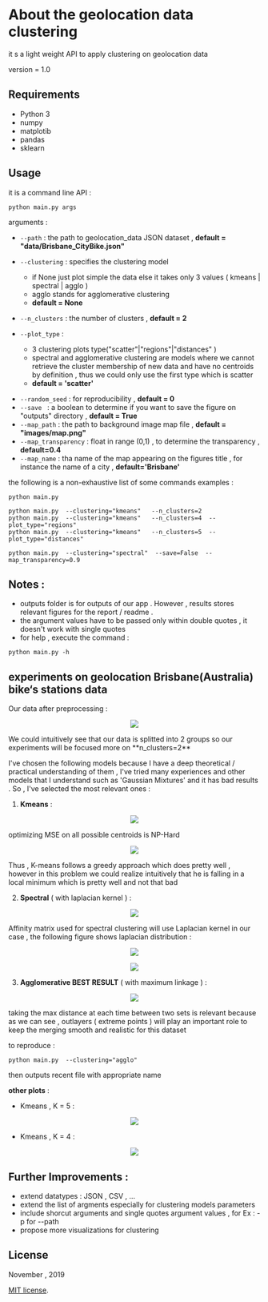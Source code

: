 # About the geolocation data clustering
it s a light weight API to apply clustering on geolocation data   

version = 1.0 


## Requirements
- Python 3
- numpy 
- matplotib 
- pandas
- sklearn



## Usage 
it is a command line API :

```
python main.py args 
```

arguments : 
* ```--path``` : the path to geolocation_data JSON dataset  , **default = "data/Brisbane_CityBike.json"**
* ```--clustering``` :  specifies the clustering model 
  * if None just plot simple the data else it takes only 3 values ( kmeans | spectral | agglo )
  * agglo stands for agglomerative clustering
  * **default = None**
                        
* ```--n_clusters``` : the number of clusters , **default = 2**
* ```--plot_type``` : 
  * 3 clustering plots type("scatter"|"regions"|"distances" )
  * spectral and agglomerative clustering are models  where we cannot retrieve the cluster membership of new data and have no centroids by definition , thus we could only use the first type which is scatter  
  * **default = 'scatter'**
                      
- ```--random_seed``` : for reproducibility , **default = 0**
- ```--save ``` : a boolean to determine if you want to save the figure on "outputs" directory , **default = True**
- ```--map_path``` : the path to background image map file , **default = "images/map.png"** 
- ```--map_transparency``` : float in range (0,1) , to determine the transparency ,  **default=0.4**
- ```--map_name``` : tha name of the map appearing on the figures title  , for instance the name of a city  ,  **default='Brisbane'**


the following is a non-exhaustive list of some commands examples :

```
python main.py

python main.py  --clustering="kmeans"   --n_clusters=2 
python main.py  --clustering="kmeans"   --n_clusters=4  --plot_type="regions"
python main.py  --clustering="kmeans"   --n_clusters=5  --plot_type="distances"

python main.py  --clustering="spectral"  --save=False  --map_transparency=0.9

```



## Notes :
- outputs folder is for outputs of our app . However , results stores relevant figures for the report / readme .
- the argument values have to be passed only within double quotes , it doesn't work with single quotes
- for help , execute the command : 
```
python main.py -h
```

## experiments on geolocation Brisbane(Australia) bike‘s stations data 

Our data after preprocessing :
<p align="center"><img src="./results/data.png"></p>
We could intuitively see that our data is splitted into 2 groups 
so our experiments will be focused more on **n_clusters=2**

I've chosen the following models because I have a deep theoretical / practical understanding of them , I've tried many experiences and other models that I understand such as 'Gaussian Mixtures' and it has bad results . So , I've selected the most relevant ones :

1) **Kmeans** : 
<p align="center"><img src="./results/kmeans2.png"></p>
optimizing MSE on all possible centroids is NP-Hard 
<p align="center"><img src="./images/kmeans_formula.PNG"></p>

Thus  ,  K-means follows a greedy approach which does pretty well , however in this problem we could realize intuitively that he is falling in a local minimum which is pretty well 
and not that bad 

2) **Spectral** ( with laplacian kernel ) :
<p align="center"><img src="./results/spectral2.png"></p>

Affinity matrix used for spectral clustering will use Laplacian kernel in our case , the following figure shows laplacian distribution :
<p align="center"><img src="./images/laplace_dist.PNG"></p>
<p align="center"><img src="./images/laplace_formula.PNG"></p>


3) **Agglomerative BEST RESULT** ( with maximum linkage ) :
<p align="center"><img src="./results/agglo2.png"></p>

taking the max distance at each time between two sets is relevant because as we can see , outlayers ( extreme points ) will play an important role to keep the merging smooth and realistic for this dataset

to reproduce : 
```
python main.py  --clustering="agglo"
```
then outputs recent file  with appropriate name

**other plots** : 

- Kmeans , K = 5 : 

<p align="center"><img src="./results/kmeans5.png"></p>

- Kmeans , K = 4 : 

<p align="center"><img src="./results/kmeans4.png"></p>



## Further Improvements : 
- extend datatypes : JSON , CSV , ...
- extend the list of argments especially for clustering models parameters  
- include shorcut arguments and single quotes argument values  , for Ex : -p for --path 
- propose more visualizations for clustering


## License
November , 2019

[MIT license](http://opensource.org/licenses/MIT).
